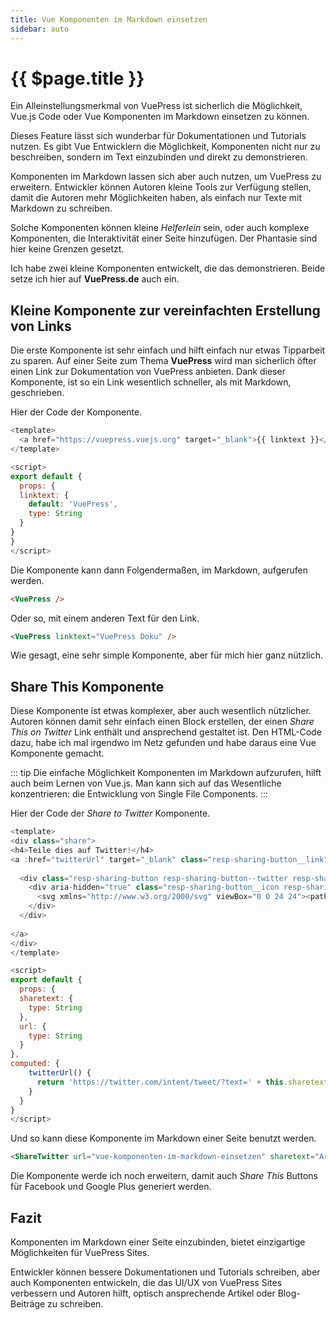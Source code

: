 ```yaml
---
title: Vue Komponenten im Markdown einsetzen
sidebar: auto
---
```

# {{ $page.title }}
Ein Alleinstellungsmerkmal von VuePress ist sicherlich die Möglichkeit, Vue.js Code oder Vue Komponenten im Markdown einsetzen zu können.

Dieses Feature lässt sich wunderbar für Dokumentationen und Tutorials nutzen. Es gibt Vue Entwicklern die Möglichkeit, Komponenten nicht nur zu beschreiben, sondern im Text einzubinden und direkt zu demonstrieren.

Komponenten im Markdown lassen sich aber auch nutzen, um VuePress zu erweitern. Entwickler können Autoren kleine Tools zur Verfügung stellen, damit die Autoren mehr Möglichkeiten haben, als einfach nur Texte mit Markdown zu schreiben.

Solche Komponenten können kleine *Helferlein* sein, oder auch komplexe Komponenten, die Interaktivität einer Seite hinzufügen. Der Phantasie sind hier keine Grenzen gesetzt.

Ich habe zwei kleine Komponenten entwickelt, die das demonstrieren. Beide setze ich hier auf **VuePress.de** auch ein.

## Kleine Komponente zur vereinfachten Erstellung von Links
Die erste Komponente ist sehr einfach und hilft einfach nur etwas Tipparbeit zu sparen. Auf einer Seite zum Thema **VuePress** wird man sicherlich öfter einen Link zur Dokumentation von VuePress anbieten. Dank dieser Komponente, ist so ein Link wesentlich schneller, als mit Markdown, geschrieben.

Hier der Code der Komponente.

```js
<template>
  <a href="https://vuepress.vuejs.org" target="_blank">{{ linktext }}</a>
</template>

<script>
export default {
  props: {
  linktext: {
    default: 'VuePress',
    type: String
  }
}
}
</script>
```
Die Komponente kann dann Folgendermaßen, im Markdown, aufgerufen werden.

``` md
<VuePress />
```

Oder so, mit einem anderen Text für den Link.

``` md
<VuePress linktext="VuePress Doku" />
```

Wie gesagt, eine sehr simple Komponente, aber für mich hier ganz nützlich.

<ShareTwitter url="vue-komponenten-im-markdown-einsetzen.html" sharetext="Artikel über VuePress und Komponenten im Markdown" />

## Share This Komponente
Diese Komponente ist etwas komplexer, aber auch wesentlich nützlicher. Autoren können damit sehr einfach einen Block erstellen, der einen *Share This on Twitter* Link enthält und ansprechend gestaltet ist. Den HTML-Code dazu, habe ich mal irgendwo im Netz gefunden und habe daraus eine Vue Komponente gemacht.

::: tip
Die einfache Möglichkeit Komponenten im Markdown aufzurufen, hilft auch beim Lernen von Vue.js. Man kann sich auf das Wesentliche konzentrieren: die Entwicklung von Single File Components.
:::

Hier der Code der *Share to Twitter* Komponente.

```js
<template>
<div class="share">
<h4>Teile dies auf Twitter!</h4>
<a :href="twitterUrl" target="_blank" class="resp-sharing-button__link">
  
  <div class="resp-sharing-button resp-sharing-button--twitter resp-sharing-button--large">
    <div aria-hidden="true" class="resp-sharing-button__icon resp-sharing-button__icon--solid">
      <svg xmlns="http://www.w3.org/2000/svg" viewBox="0 0 24 24"><path d="M23.44 4.83c-.8.37-1.5.38-2.22.02.93-.56.98-.96 1.32-2.02-.88.52-1.86.9-2.9 1.1-.82-.88-2-1.43-3.3-1.43-2.5 0-4.55 2.04-4.55 4.54 0 .36.03.7.1 1.04-3.77-.2-7.12-2-9.36-4.75-.4.67-.6 1.45-.6 2.3 0 1.56.8 2.95 2 3.77-.74-.03-1.44-.23-2.05-.57v.06c0 2.2 1.56 4.03 3.64 4.44-.67.2-1.37.2-2.06.08.58 1.8 2.26 3.12 4.25 3.16C5.78 18.1 3.37 18.74 1 18.46c2 1.3 4.4 2.04 6.97 2.04 8.35 0 12.92-6.92 12.92-12.93 0-.2 0-.4-.02-.6.9-.63 1.96-1.22 2.56-2.14z"/></svg>
    </div>
  </div>
    
</a>
</div>
</template>

<script>
export default {
  props: {
  sharetext: {
    type: String
  },
  url: {
    type: String
  }
},
computed: {
    twitterUrl() {
      return 'https://twitter.com/intent/tweet/?text=' + this.sharetext + '&' + 'url=' + this.url;
    }
  }
}
</script>
```

Und so kann diese Komponente im Markdown einer Seite benutzt werden.

``` md
<ShareTwitter url="vue-komponenten-im-markdown-einsetzen" sharetext="Artikel über VuePress und Komponenten im Markdown" />
```

Die Komponente werde ich noch erweitern, damit auch *Share This* Buttons für Facebook und Google Plus generiert werden.

## Fazit
Komponenten im Markdown einer Seite einzubinden, bietet einzigartige Möglichkeiten für VuePress Sites.

Entwickler können bessere Dokumentationen und Tutorials schreiben, aber auch Komponenten entwickeln, die das UI/UX von VuePress Sites verbessern und Autoren hilft, optisch ansprechende Artikel oder Blog-Beiträge zu schreiben.
